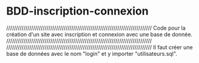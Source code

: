 # BDD-inscription-connexion
////////////////////////////////////////////////////////////////////////////
Code pour la création d'un site avec inscription et connexion avec une base de donnée.
////////////////////////////////////////////////////////////////////////////
////////////////////////////////////////////////////////////////////////////
Il faut créer une base de données avec le nom "login" et y importer "utilisateurs.sql".
